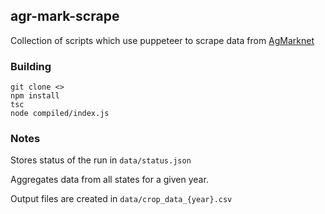 ## agr-mark-scrape
Collection of scripts which use puppeteer to scrape data from [AgMarknet](http://agmarknet.gov.in/PriceAndArrivals/CommodityDailyStateWise_cat.aspx)

### Building
```
git clone <>
npm install
tsc
node compiled/index.js
```

### Notes
Stores status of the run in `data/status.json`

Aggregates data from all states for a given year.

Output files are created in `data/crop_data_{year}.csv`